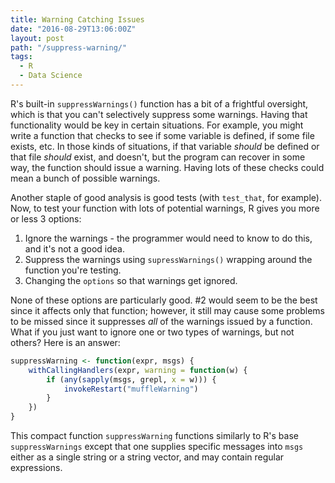 ```yaml
---
title: Warning Catching Issues
date: "2016-08-29T13:06:00Z"
layout: post
path: "/suppress-warning/"
tags:
  - R
  - Data Science
---
```


R's built-in `suppressWarnings()` function has a bit of a frightful oversight, which is that you can't selectively suppress some warnings. Having that functionality would be key in certain situations. For example, you might write a function that checks to see if some variable is defined, if some file exists, etc. In those kinds of situations, if that variable *should* be defined or that file *should* exist, and doesn't, but the program can recover in some way, the function should issue a warning. Having lots of these checks could mean a bunch of possible warnings.

Another staple of good analysis is good tests (with `test_that`, for example). Now, to test your function with lots of potential warnings, R gives you more or less 3 options:

1. Ignore the warnings - the programmer would need to know to do this, and it's not a good idea.
2. Suppress the warnings using `supressWarnings()` wrapping around the function you're testing.
3. Changing the `options` so that warnings get ignored.

None of these options are particularly good. #2 would seem to be the best since it affects only that function; however, it still may cause some problems to be missed since it suppresses *all* of the warnings issued by a function. What if you just want to ignore one or two types of warnings, but not others? Here is an answer:

```r
suppressWarning <- function(expr, msgs) {
    withCallingHandlers(expr, warning = function(w) {
        if (any(sapply(msgs, grepl, x = w))) {
            invokeRestart("muffleWarning")
        }
    })
}
```

This compact function `suppressWarning` functions similarly to R's base `suppressWarnings` except that one supplies specific messages into `msgs` either as a single string or a string vector, and may contain regular expressions.
